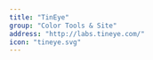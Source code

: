 ```yaml
---
title: "TinEye"
group: "Color Tools & Site"
address: "http://labs.tineye.com/"
icon: "tineye.svg"
---
```

